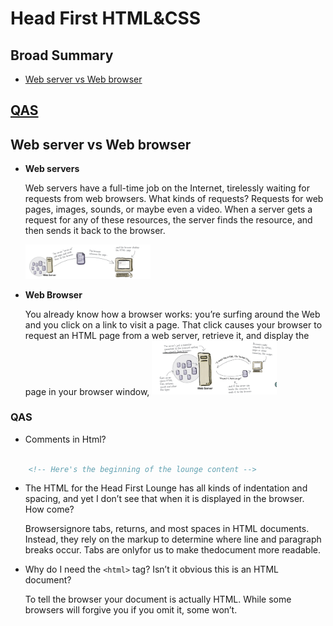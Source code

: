 
# Head First HTML&CSS
 

## Broad Summary

- [Web server vs Web browser](#web-server-vs-web-browser)


## [QAS](#QAS)




## Web server vs Web browser

- __Web servers__
 
   Web servers have a full-time job on the Internet, tirelessly waiting for requests from web browsers. What kinds of requests? Requests for web pages, images, sounds, or maybe
   even a video. When a server gets a request for any of these resources, the server finds the resource, and then sends it back to the browser.

   <img src="res/server.png" alt="servers" width= 200>

- __Web Browser__

	You already know how a browser works: you’re surfing around the Web and you click on a link to visit a page. That click causes your browser to request an HTML page from a web
	server, retrieve it, and display the page in your browser window,
   <img src="res/browser.png" alt="browser" width= 200>






### QAS

- Comments in Html?

```html

	<!-- Here's the beginning of the lounge content -->

```

- The HTML for the Head First Lounge has all kinds of indentation and spacing, and yet I don’t see that when it is displayed in the browser. How come?

	Browsersignore tabs, returns, and most spaces in HTML documents. Instead, they rely on the markup to determine where line and paragraph breaks occur. Tabs are onlyfor us to make thedocument more readable.


- Why do I need the `<html>` tag? Isn’t it obvious this is an HTML document?

	To tell the browser your document is actually HTML. While some browsers will forgive you if you omit it, some won’t.
